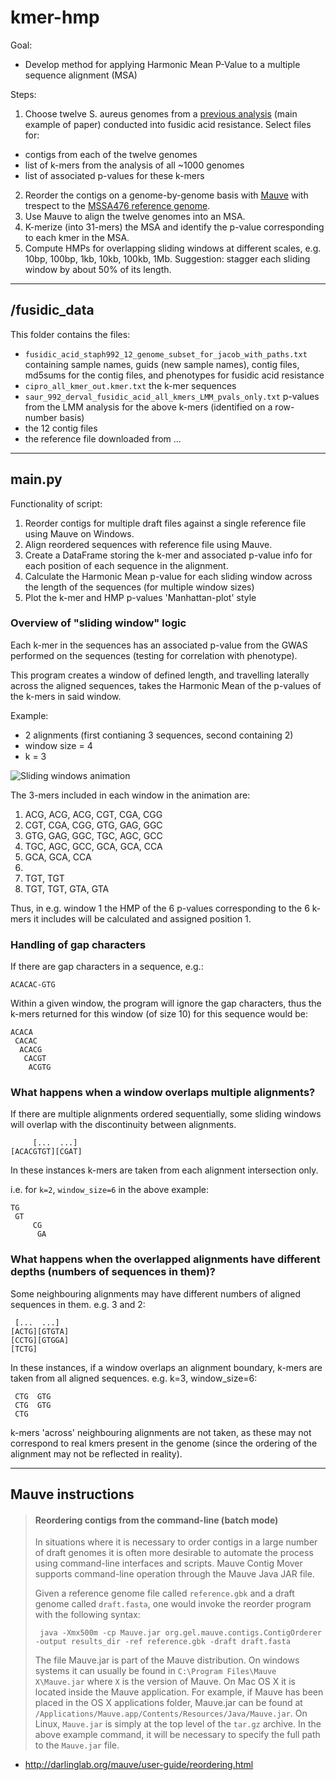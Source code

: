 # kmer-hmp

Goal:

- Develop method for applying Harmonic Mean P-Value to a multiple sequence alignment (MSA)

Steps:

1.  Choose twelve S. aureus genomes from a [previous analysis](http://sro.sussex.ac.uk/id/eprint/63252/1/Earle%20SG%202016.pdf) (main example of paper) conducted into fusidic acid resistance. Select files for:
  - contigs from each of the twelve genomes
  - list of k-mers from the analysis of all ~1000 genomes
  - list of associated p-values for these k-mers
2. Reorder the contigs on a genome-by-genome basis with [Mauve](http://darlinglab.org/mauve/mauve.html) with trespect to the [MSSA476 reference genome](https://www.ncbi.nlm.nih.gov/nuccore/BX571857.1).
3. Use Mauve to align the twelve genomes into an MSA.
4. K-merize (into 31-mers) the MSA and identify the p-value corresponding to each kmer in the MSA.
5. Compute HMPs for overlapping sliding windows at different scales, e.g. 10bp, 100bp, 1kb, 10kb, 100kb, 1Mb. Suggestion: stagger each sliding window by about 50% of its length.

---


## /fusidic_data

This folder contains the files:

- `fusidic_acid_staph992_12_genome_subset_for_jacob_with_paths.txt`
containing sample names, guids (new sample names), contig files, md5sums for the contig files, and phenotypes for fusidic acid resistance
- `cipro_all_kmer_out.kmer.txt`
the k-mer sequences
- `saur_992_derval_fusidic_acid_all_kmers_LMM_pvals_only.txt`
p-values from the LMM analysis for the above k-mers (identified on a row-number basis)
- the 12 contig files
- the reference file downloaded from ...

---

## main.py

Functionality of script:
    
1. Reorder contigs for multiple draft files against a single reference file using Mauve on Windows.
2. Align reordered sequences with reference file using Mauve.
3. Create a DataFrame storing the k-mer and associated p-value info for each position of each sequence in the alignment.
3. Calculate the Harmonic Mean p-value for each sliding window across the length of the sequences (for multiple window sizes)
4. Plot the k-mer and HMP p-values 'Manhattan-plot' style

### Overview of "sliding window" logic

Each k-mer in the sequences has an associated p-value from the GWAS performed on the sequences (testing for correlation with phenotype).

This program creates a window of defined length, and travelling laterally across the aligned sequences, takes the Harmonic Mean of the p-values of the k-mers in said window.

Example:
- 2 alignments (first contianing 3 sequences, second containing 2)
- window size = 4
- k = 3

![Sliding windows animation](https://github.com/ja-ox/kmer-hmp/blob/df-branch/images/sliding_windows_animation.gif)

The 3-mers included in each window in the animation are:

1. ACG, ACG, ACG, CGT, CGA, CGG
2. CGT, CGA, CGG, GTG, GAG, GGC
3. GTG, GAG, GGC, TGC, AGC, GCC
4. TGC, AGC, GCC, GCA, GCA, CCA
5. GCA, GCA, CCA
6.
7. TGT, TGT
8. TGT, TGT, GTA, GTA

Thus, in e.g. window 1 the HMP of the 6 p-values corresponding to the 6 k-mers it includes will be calculated and assigned position 1.
    
### Handling of gap characters 
    
If there are gap characters in a sequence, e.g.:

    ACACAC-GTG

Within a given window, the program will ignore the gap characters, thus the k-mers returned for this window (of size 10) for this sequence would be:

    ACACA
     CACAC
      ACACG
       CACGT
        ACGTG

### What happens when a window overlaps multiple alignments?

If there are multiple alignments ordered sequentially, some sliding windows will overlap with the discontinuity between alignments.

         [...  ...]
    [ACACGTGT][CGAT]

In these instances k-mers are taken from each alignment intersection only.

i.e. for `k=2`, `window_size=6` in the above example:

    TG
     GT
         CG
          GA

### What happens when the overlapped alignments have different depths (numbers of sequences in them)?
    
Some neighbouring alignments may have different numbers of aligned sequences in them. e.g. 3 and 2:

     [...  ...]
    [ACTG][GTGTA]
    [CCTG][GTGGA]
    [TCTG]

In these instances, if a window overlaps an alignment boundary, k-mers are taken from all aligned sequences. e.g. k=3, window_size=6:

     CTG  GTG
     CTG  GTG
     CTG

k-mers 'across' neighbouring alignments are not taken, as these may not correspond to real kmers present in the genome (since the ordering of the alignment may not be reflected in reality).

---

## Mauve instructions

>#### Reordering contigs from the command-line (batch mode) 
>In situations where it is necessary to order contigs in a large number of draft genomes it is often more desirable to automate the process using command-line interfaces and scripts. Mauve Contig Mover supports command-line operation through the Mauve Java JAR file.
>
>Given a reference genome file called `reference.gbk` and a draft genome called `draft.fasta`, one would invoke the reorder program with the following syntax:
>
>      java -Xmx500m -cp Mauve.jar org.gel.mauve.contigs.ContigOrderer -output results_dir -ref reference.gbk -draft draft.fasta
>
>The file Mauve.jar is part of the Mauve distribution. On windows systems it can usually be found in `C:\Program Files\Mauve X\Mauve.jar` where `X` is the version of Mauve. On Mac OS X it is located inside the Mauve application. For example, if Mauve has been placed in the OS X applications folder, Mauve.jar can be found at `/Applications/Mauve.app/Contents/Resources/Java/Mauve.jar`. 
>On Linux, `Mauve.jar` is simply at the top level of the `tar.gz` archive. In the above example command, it will be necessary to specify the full path to the `Mauve.jar` file.

-  http://darlinglab.org/mauve/user-guide/reordering.html
